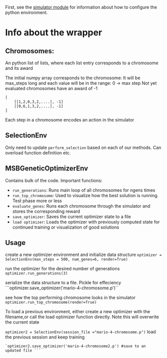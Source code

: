 First, see the [simulator module](https://github.com/lguerdan/gym-super-mario-bros) for information about how to configure the python environment. 

# Info about the wrapper

## Chromosomes:

An python list of lists, where each list entry corresponds to a chromosome and its award

The initial numpy array corresponds to the chromosome: 
It will be max_steps long and each value will be in the range: 0 -> max step
Not yet evaluated chromosomes have an award of -1
```
[
    [[1,2,0,3,2,....], -1]
    [[0,6,1,3,2,....], -1]
]
```
Each step in a chromosome encodes an action in the simulator

## SelectionEnv
Only need to update `perform_selection` based on each of our methods. Can overload function definition etc. 


## MSBGeneticOptimizerEnv
Contains bulk of the code. Important functions: 
- `run_generations`: Runs main loop of all chromosomes for ngens times 
- `run_top_chromosome`: Used to visualize how the best solution is running. Test phase more or less
- `evaluate_genes`: Runs each chromosome through the simulator and stores the corresponding reward
- `save_optimizer`: Saves the current optimizer state to a file
- `load optimizer`: Loads the optimizer with previously computed state for continued training or visualization of good solutions

## Usage
create a new optimizer environment and initialize data structure
```optimizer = SelectionEnv(max_steps = 500, num_genes=6, render=True)```

run the optimizer for the desired number of generations
```optimizer.run_generations(3)```

serialize the data structure to a file. Pickle for effeciency 
```optimizer.save_optimizer('mario-4-chromosome.p')``

see how the top performing chromosome looks in the simulator 
```optimizer.run_top_chromosome(render=True)```


To load a previous environment, either create a new optimizer with the filename,or call the load optimizer function directly. Note this will overwrite the current state

```optimizer2 = SelectionEnv(session_file ="mario-4-chromosome.p")```
load the previous session and keep training
```optimizer2.run_generations(1)
`optimizer2.save_optimizer('mario-4-chromosome2.p') #save to an updated file ```

